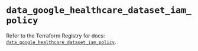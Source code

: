 # `data_google_healthcare_dataset_iam_policy`

Refer to the Terraform Registry for docs: [`data_google_healthcare_dataset_iam_policy`](https://registry.terraform.io/providers/hashicorp/google-beta/6.37.0/docs/data-sources/google_healthcare_dataset_iam_policy).
